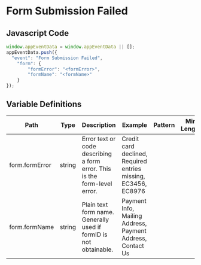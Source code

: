 # Form Submission Failed

### 

## Javascript Code
```js
window.appEventData = window.appEventData || [];
appEventData.push({
  "event": "Form Submission Failed",
    "form": {
        "formError": "<formError>",
        "formName": "<formName>"
    }
});
```

## Variable Definitions

|Path|Type|Description|Example|Pattern|Min Length|Max Length|Minimum|Maximum|Multiple Of|
| --- | --- | --- | --- | --- | --- | --- | --- | --- | --- |
|form.formError|string|Error text or code describing a form error.  This is the form-level error.|Credit card declined, Required entries missing, EC3456, EC8976|||||||
|form.formName|string|Plain text form name. Generally used if formID is not obtainable. |Payment Info, Mailing Address, Payment Address, Contact Us|||||||




